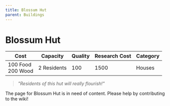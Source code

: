 ```yaml
---
title: Blossum Hut
parent: Buildings
---
```

# Blossum Hut

<table>
<thead>
	<tr>
	<th>Cost</th>
	<th>Capacity</th>
	<th>
		Quality
	</th>
	<th>Research Cost</th>
	<th>Category</th>
	</tr>
</thead>
<tbody>
	<tr>
	<td>
		100 Food<br>200 Wood
	</td>
	<td>
		2 Residents
	</td>
	<td>
		100
	</td>
	<td>
		1500
	</td>
	<td>
		Houses
	</td>
	</tr>
</tbody>
</table>

> *"Residents of this hut will really flourish!"*

The page for Blossum Hut is in need of content. Please help by contributing to the wiki!
